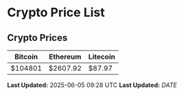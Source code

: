 # Crypto Price List

## Crypto Prices
| Bitcoin | Ethereum | Litecoin |
| ------- | -------- | -------- |
| $104801 | $2607.92 | $87.97 |
**Last Updated:** 2025-06-05 09:28 UTC
**Last Updated:** $DATE$
